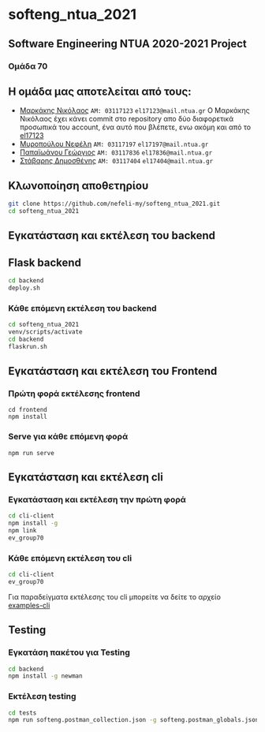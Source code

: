 # softeng_ntua_2021

## Software Engineering NTUA 2020-2021 Project
### Oμάδα 70

Η ομάδα μας αποτελείται από τους:
--------------------------------

* [Μαρκάκης Νικόλαος](https://github.com/markakisn "Μαρκάκης Νικόλαος") `ΑΜ: 03117123` `el17123@mail.ntua.gr`
Ο Μαρκάκης Νικόλαος έχει κάνει commit στο repository απο δύο διαφορετικά προσωπικά του account, ένα αυτό που βλέπετε, ενω ακόμη και από το [el17123](https://github.com/el17123 "el17123")
* [Μυροπούλου Νεφέλη](https://github.com/nefeli-my "Μυροπούλου Νεφέλη") `ΑΜ: 03117197` `el17197@mail.ntua.gr`
* [Παπαϊωάνου Γεώργιος](https://github.com/georgepap9808 "Παπαϊωάνου Γεώργιος") `ΑΜ: 03117836` `el17836@mail.ntua.gr`
* [Στάβαρης Δημοσθένης](https://github.com/dimos-stavaris "Στάβαρης Δημοσθένης") `ΑΜ: 03117404` `el17404@mail.ntua.gr`


Κλωνοποίηση αποθετηρίου
-----------------------
```bash
git clone https://github.com/nefeli-my/softeng_ntua_2021.git
cd softeng_ntua_2021
```

Εγκατάσταση και εκτέλεση του backend
------------------------------------
## Flask backend
```bash
cd backend
deploy.sh
```

### Κάθε επόμενη εκτέλεση του backend
```bash
cd softeng_ntua_2021
venv/scripts/activate
cd backend
flaskrun.sh
```

Εγκατάσταση και εκτέλεση του Frontend
--------------------
### Πρώτη φορά εκτέλεσης frontend
```
cd frontend
npm install
```

### Serve για κάθε επόμενη φορά
```
npm run serve
```

Εγκατάσταση και εκτέλεση cli
---------------
### Εγκατάσταση και εκτέλεση την πρώτη φορά
```bash
cd cli-client
npm install -g
npm link
ev_group70
```

### Κάθε επόμενη εκτέλεση του cli
```bash
cd cli-client
ev_group70
```

Για παραδείγματα εκτέλεσης του cli μπορείτε να δείτε το αρχείο [examples-cli](https://github.com/nefeli-my/softeng_ntua_2021/blob/main/cli-client/examples-cli.txt "examples-cli") 

Testing
--------

### Εγκατάση πακέτου για Testing
```bash
cd backend
npm install -g newman
```

### Εκτέλεση testing
```bash
cd tests
npm run softeng.postman_collection.json -g softeng.postman_globals.json -n 10
```
